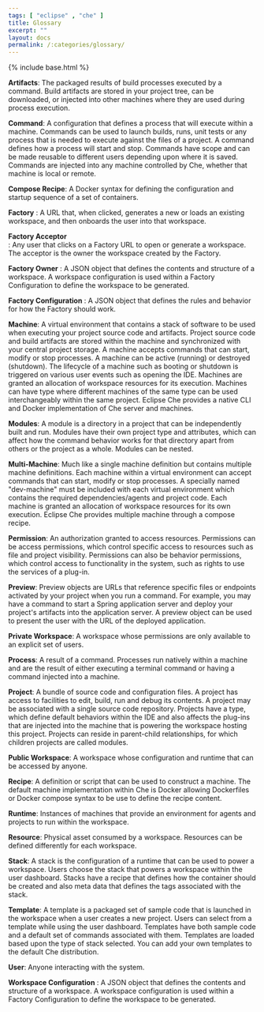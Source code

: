 ```yaml
---
tags: [ "eclipse" , "che" ]
title: Glossary
excerpt: ""
layout: docs
permalink: /:categories/glossary/
---
```

{% include base.html %}

**Artifacts**: The packaged results of build processes executed by a command. Build artifacts are stored in your project tree, can be downloaded, or injected into other machines where they are used during process execution.

**Command**: A configuration that defines a process that will execute within a machine. Commands can be used to launch builds, runs, unit tests or any process that is needed to execute against the files of a project. A command defines how a process will start and stop. Commands have scope and can be made reusable to different users depending upon where it is saved. Commands are injected into any machine controlled by Che, whether that machine is local or remote.

**Compose Recipe**: A Docker syntax for defining the configuration and startup sequence of a set of containers.

**Factory**
: A URL that, when clicked, generates a new or loads an existing workspace, and then onboards the user into that workspace.

**Factory Acceptor**  
: Any user that clicks on a Factory URL to open or generate a workspace. The acceptor is the owner the workspace created by the Factory.

**Factory Owner**
: A JSON object that defines the contents and structure of a workspace. A workspace configuration is used within a Factory Configuration to define the workspace to be generated.

**Factory Configuration**
: A JSON object that defines the rules and behavior for how the Factory should work.

**Machine**: A virtual environment that contains a stack of software to be used when executing your project source code and artifacts. Project source code and build artifacts are stored within the machine and synchronized with your central project storage. A machine accepts commands that can start, modify or stop processes. A machine can be active (running) or destroyed (shutdown). The lifecycle of a machine such as booting or shutdown is triggered on various user events such as opening the IDE. Machines are granted an allocation of workspace resources for its execution. Machines can have type where different machines of the same type can be used interchangeably within the same project. Eclipse Che provides a native CLI and Docker implementation of Che server and machines.

**Modules**: A module is a directory in a project that can be independently built and run. Modules have their own project type and attributes, which can affect how the command behavior works for that directory apart from others or the project as a whole. Modules can be nested.

**Multi-Machine**: Much like a single machine definition but contains multiple machine definitions. Each machine within a virtual environment can accept commands that can start, modify or stop processes. A specially named "dev-machine" must be included with each virtual environment which contains the required dependencies/agents and project code. Each machine is granted an allocation of workspace resources for its own execution. Eclipse Che provides multiple machine through a compose recipe.

**Permission**: An authorization granted to access resources. Permissions can be access permissions, which control specific access to resources such as file and project visibility. Permissions can also be behavior permissions, which control access to functionality in the system, such as rights to use the services of a plug-in.

**Preview**: Preview objects are URLs that reference specific files or endpoints activated by your project when you run a command. For example, you may have a command to start a Spring application server and deploy your project's artifacts into the application server. A preview object can be used to present the user with the URL of the deployed application.

**Private Workspace**: A workspace whose permissions are only available to an explicit set of users.

**Process**: A result of a command. Processes run natively within a machine and are the result of either executing a terminal command or having a command injected into a machine.

**Project**: A bundle of source code and configuration files. A project has access to facilities to edit, build, run and debug its contents. A project may be associated with a single source code repository. Projects have a type, which define default behaviors within the IDE and also affects the plug-ins that are injected into the machine that is powering the workspace hosting this project.  Projects can reside in parent-child relationships, for which children projects are called modules.

**Public Workspace**: A workspace whose configuration and runtime that can be accessed by anyone.

**Recipe**: A definition or script that can be used to construct a machine. The default machine implementation within Che is Docker allowing Dockerfiles or Docker compose syntax to be use to define the recipe content.

**Runtime**: Instances of machines that provide an environment for agents and projects to run within the workspace.​

**Resource**: Physical asset consumed by a workspace.  Resources can be defined differently for each workspace.

**Stack**: A stack is the configuration of a runtime that can be used to power a workspace. Users choose the stack that powers a workspace within the user dashboard. Stacks have a recipe that defines how the container should be created and also meta data that defines the tags associated with the stack.

**Template**: A template is a packaged set of sample code that is launched in the workspace when a user creates a new project. Users can select from a template while using the user dashboard. Templates have both sample code and a default set of commands associated with them. Templates are loaded based upon the type of stack selected. You can add your own templates to the default Che distribution.

**User**: Anyone interacting with the system.

**Workspace Configuration**
: A JSON object that defines the contents and structure of a workspace. A workspace configuration is used within a Factory Configuration to define the workspace to be generated.
